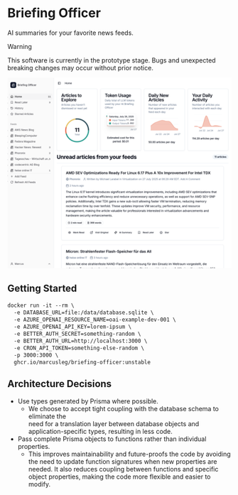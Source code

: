 # Briefing Officer

AI summaries for your favorite news feeds.

<!-- prettier-ignore-start -->
> [!WARNING] 
> This software is currently in the prototype stage. Bugs and unexpected 
> breaking changes may occur without prior notice.
<!-- prettier-ignore-end -->

![Screenshot of Briefing Officer](./screenshot.png)

## Getting Started

```
docker run -it --rm \
  -e DATABASE_URL=file:/data/database.sqlite \
  -e AZURE_OPENAI_RESOURCE_NAME=oai-example-dev-001 \
  -e AZURE_OPENAI_API_KEY=lorem-ipsum \
  -e BETTER_AUTH_SECRET=something-random \
  -e BETTER_AUTH_URL=http://localhost:3000 \
  -e CRON_API_TOKEN=something-else-random \
  -p 3000:3000 \
  ghcr.io/marcusleg/briefing-officer:unstable
```

## Architecture Decisions

- Use types generated by Prisma where possible.
  - We choose to accept tight coupling with the database schema to eliminate
    the  
    need for a translation layer between database objects and
    application-specific types, resulting in less code.
- Pass complete Prisma objects to functions rather than individual properties.
  - This improves maintainability and future-proofs the code by avoiding the
    need to update function signatures when new properties are needed. It also
    reduces coupling between functions and specific object properties, making
    the code more flexible and easier to modify.
